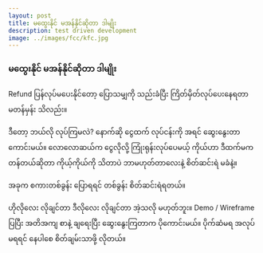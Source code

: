 ```yaml
---
layout: post
title: မထွေးနိုင် မအန်နိုင်ဆိုတာ ဒါမျိုး
description: test driven development
image: ../images/fcc/kfc.jpg
---
```


### မထွေးနိုင် မအန်နိုင်ဆိုတာ ဒါမျိုး
Refund ပြန်လုပ်မပေးနိုင်တော့
ပြောသမျှကို သည်းခံပြီး ကြိတ်မှိတ်လုပ်ပေးနေရတာ
မတန်မှန်း သိလည်း။

ဒီတော့ ဘယ်လို လုပ်ကြမလဲ?
နောက်ဆို ငွေထက် လုပ်ငန်းကို အရင် ဆွေးနွေးတာ ကောင်းမယ်။
လောလောဆယ်က ငွေလိုလို့ ကြုံးရုန်းလုပ်ပေမယ့် ကိုယ်ဟာ ဒီထက်မက တန်တယ်ဆိုတာ ကိုယ့်ကိုယ်ကို သိတာပဲ
ဘာမဟုတ်တာလေးနဲ့ စိတ်ဆင်းရဲ မခံနဲ့။

အခုက စကားတစ်ခွန်း ပြောရရင် တစ်ခွန်း စိတ်ဆင်းရဲရတယ်။

ဟိုလိုလေး လိုချင်တာ
ဒီလိုလေး လိုချင်တာ
အဲ့သလို မဟုတ်ဘူး။
Demo / Wireframe ပြပြီး အတိအကျ စာနဲ့ ချရေးပြီး ဆွေးနွေးကြတာက ပိုကောင်းမယ်။
ပိုက်ဆံမရ
အလုပ်မရရင် နေပါစေ
စိတ်ချမ်းသာဖို့ လိုတယ်။